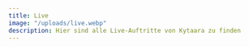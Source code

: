 ```yaml
---
title: Live
image: "/uploads/live.webp"
description: Hier sind alle Live-Auftritte von Kytaara zu finden
---
```

